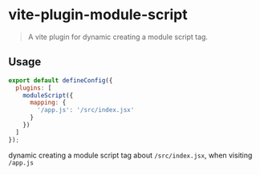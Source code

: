 # vite-plugin-module-script

> A vite plugin for dynamic creating a module script tag.

## Usage

```js
export default defineConfig({
  plugins: [
    moduleScript({
      mapping: {
        '/app.js': '/src/index.jsx'
      }
    })
  ]
});
```

dynamic creating a module script tag about `/src/index.jsx`, when visiting `/app.js`